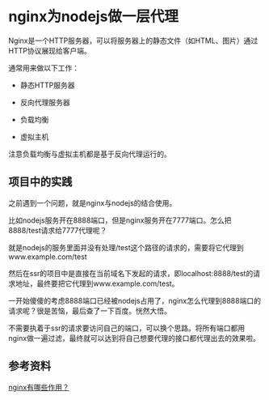 # nginx为nodejs做一层代理

[tag]:nginx|server|node
[create]:2020-07-03

Nginx是一个HTTP服务器，可以将服务器上的静态文件（如HTML、图片）通过HTTP协议展现给客户端。

通常用来做以下工作：

- 静态HTTP服务器

- 反向代理服务器

- 负载均衡

- 虚拟主机

注意负载均衡与虚拟主机都是基于反向代理运行的。

## 项目中的实践

之前遇到一个问题，就是nginx与nodejs的结合使用。

比如nodejs服务开在8888端口，但是nginx服务开在7777端口。怎么把8888/test请求给7777代理呢？

就是nodejs的服务里面并没有处理/test这个路径的请求的，需要将它代理到www.example.com/test

然后在ssr的项目中是直接在当前域名下发起的请求，即localhost:8888/test的请求地址，最终要把它代理到www.example.com/test。

一开始傻傻的考虑8888端口已经被nodejs占用了，nginx怎么代理到8888端口的请求呢？很是苦恼，最后查了一下百度。恍然大悟。

不需要执着于ssr的请求要访问自己的端口，可以换个思路。将所有端口都用nginx做一遍过滤，最终就可以达到将自己想要代理的接口都代理出去的效果啦。

## 参考资料

[nginx有哪些作用？](https://zhuanlan.zhihu.com/p/54793789)
